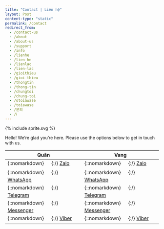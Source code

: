 ```yaml
---
title: "Contact | Liên hệ"
layout: Post
content-type: "static"
permalink: /contact
redirect_from:
  - /contact-us
  - /about
  - /about-us
  - /support
  - /info
  - /lienhe
  - /lien-he
  - /lienlac
  - /lien-lac
  - /gioithieu
  - /gioi-thieu
  - /thongtin
  - /thong-tin
  - /chungtoi
  - /chung-toi
  - /otoiawase
  - /toiawase
  - /문의
  - /ℹ️
---
```


{% include sprite.svg %}

Hello! We’re glad you’re here. Please use the options below to get in touch with us.

| Quân | Vang |
|------|------|
| {::nomarkdown}<svg width="1.5rem" height="1.5rem" style="vertical-align: middle; fill: currentColor;" aria-label="Zalo"><use xlink:href="#zalo"></use></svg>{:/} [Zalo](http://go.vangquan.com/quan-zalo) | {::nomarkdown}<svg width="1.5rem" height="1.5rem" style="vertical-align: middle; fill: currentColor;" aria-label="Zalo"><use xlink:href="#zalo"></use></svg>{:/} [Zalo](http://go.vangquan.com/vang-zalo) |
| {::nomarkdown}<svg width="1.5rem" height="1.5rem" style="vertical-align: middle; fill: currentColor;" aria-label="WhatsApp"><use xlink:href="#whatsapp"></use></svg>{:/} [WhatsApp](http://go.vangquan.com/quan-whatsapp) | {::nomarkdown}<svg width="1.5rem" height="1.5rem" style="vertical-align: middle; fill: currentColor;" aria-label="WhatsApp"><use xlink:href="#whatsapp"></use></svg>{:/} [WhatsApp](http://go.vangquan.com/vang-whatsapp) |
| {::nomarkdown}<svg width="1.5rem" height="1.5rem" style="vertical-align: middle; fill: currentColor;" aria-label="Telegram"><use xlink:href="#telegram"></use></svg>{:/} [Telegram](http://go.vangquan.com/quan-telegram) | {::nomarkdown}<svg width="1.5rem" height="1.5rem" style="vertical-align: middle; fill: currentColor;" aria-label="Telegram"><use xlink:href="#telegram"></use></svg>{:/} [Telegram](http://go.vangquan.com/vang-telegram) |
| {::nomarkdown}<svg width="1.5rem" height="1.5rem" style="vertical-align: middle; fill: currentColor;" aria-label="Messenger"><use xlink:href="#messenger"></use></svg>{:/} [Messenger](http://go.vangquan.com/quan-messenger) | {::nomarkdown}<svg width="1.5rem" height="1.5rem" style="vertical-align: middle; fill: currentColor;" aria-label="Messenger"><use xlink:href="#messenger"></use></svg>{:/} [Messenger](http://go.vangquan.com/vang-messenger) |
| {::nomarkdown}<svg width="1.5rem" height="1.5rem" style="vertical-align: middle; fill: currentColor;" aria-label="Viber"><use xlink:href="#viber"></use></svg>{:/} [Viber](http://go.vangquan.com/quan-viber) | {::nomarkdown}<svg width="1.5rem" height="1.5rem" style="vertical-align: middle; fill: currentColor;" aria-label="Viber"><use xlink:href="#viber"></use></svg>{:/} [Viber](http://go.vangquan.com/vang-viber) |